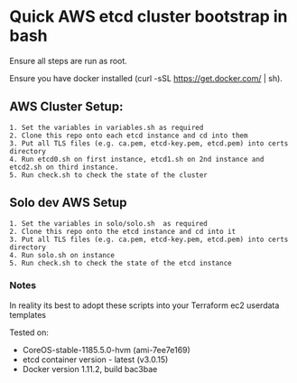 # Quick AWS etcd cluster bootstrap in bash

Ensure all steps are run as root.

Ensure you have docker installed (curl -sSL https://get.docker.com/ | sh).

## AWS Cluster Setup:
```
1. Set the variables in variables.sh as required
2. Clone this repo onto each etcd instance and cd into them
3. Put all TLS files (e.g. ca.pem, etcd-key.pem, etcd.pem) into certs directory
4. Run etcd0.sh on first instance, etcd1.sh on 2nd instance and etcd2.sh on third instance.
5. Run check.sh to check the state of the cluster
```

## Solo dev AWS Setup
```
1. Set the variables in solo/solo.sh  as required
2. Clone this repo onto the etcd instance and cd into it
3. Put all TLS files (e.g. ca.pem, etcd-key.pem, etcd.pem) into certs directory
4. Run solo.sh on instance
5. Run check.sh to check the state of the etcd instance
```


### Notes 

In reality its best to adopt these scripts into your Terraform ec2 userdata templates

Tested on:
- CoreOS-stable-1185.5.0-hvm (ami-7ee7e169)
- etcd container version - latest (v3.0.15)
- Docker version 1.11.2, build bac3bae
